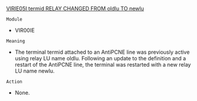 [VIRIE05I termid RELAY CHANGED FROM oldlu TO newlu](https://virtel.readthedocs.io/en/latest/manuals/virtel/Virtel459MG/messages.html?highlight=VIRIE05I#VIRIE05I)

`Module`
- VIR00IE

`Meaning`
- The terminal termid attached to an AntiPCNE line was previously active using relay LU name oldlu. Following an update to the definition and a restart of the AntiPCNE line, the terminal was restarted with a new relay LU name newlu.

`Action`
- None.
